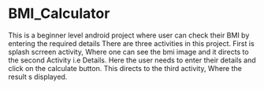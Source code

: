 # BMI_Calculator
This is a beginner level android project where user can check their BMI by entering the required details
There are three activities in this project. First is splash scrreen activity, Where one can see the bmi image and it directs to the second Activity i.e Details.
Here the user needs to enter their details and click on the calculate button. This directs to the third activity, Where the result s displayed.
